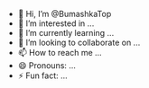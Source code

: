 - 👋 Hi, I’m @BumashkaTop
- 👀 I’m interested in ...
- 🌱 I’m currently learning ...
- 💞️ I’m looking to collaborate on ...
- 📫 How to reach me ...
- 😄 Pronouns: ...
- ⚡ Fun fact: ...

<!---
BumashkaTop/BumashkaTop is a ✨ special ✨ repository because its `README.md` (this file) appears on your GitHub profile.
You can click the Preview link to take a look at your changes.
--->
